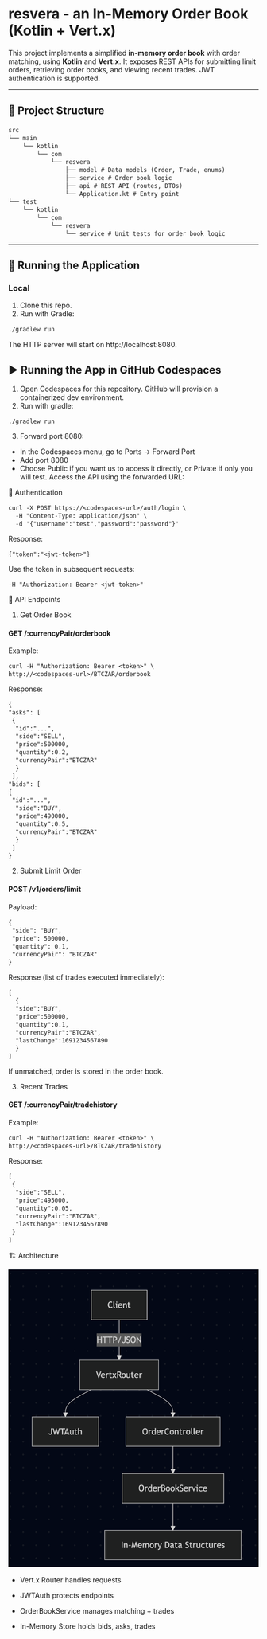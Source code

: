 # resvera - an In-Memory Order Book (Kotlin + Vert.x)

This project implements a simplified **in-memory order book** with order matching, using **Kotlin** and **Vert.x**.
It exposes REST APIs for submitting limit orders, retrieving order books, and viewing recent trades.
JWT authentication is supported.

---

## 📂 Project Structure


```
src
└── main
    └── kotlin
        └── com
            └── resvera
                ├── model # Data models (Order, Trade, enums)
                ├── service # Order book logic
                ├── api # REST API (routes, DTOs)
                └── Application.kt # Entry point
└── test
    └── kotlin
        └── com
            └── resvera
                └── service # Unit tests for order book logic
```


---

## 🚀 Running the Application
### Local
1. Clone this repo.
2. Run with Gradle:
```bash
./gradlew run
```
The HTTP server will start on http://localhost:8080.

## ▶️ Running the App in GitHub Codespaces
1. Open Codespaces for this repository. GitHub will provision a containerized dev environment.
2. Run with gradle:

```
./gradlew run
```

3. Forward port 8080:
- In the Codespaces menu, go to Ports → Forward Port
- Add port 8080
- Choose Public if you want us to access it directly, or Private if only you will test.
Access the API using the forwarded URL:

🔑 Authentication
```
curl -X POST https://<codespaces-url>/auth/login \
  -H "Content-Type: application/json" \
  -d '{"username":"test","password":"password"}'
```

Response:
```
{"token":"<jwt-token>"}
```


Use the token in subsequent requests:
```
-H "Authorization: Bearer <jwt-token>"
```

📡 API Endpoints
1. Get Order Book

#### GET /:currencyPair/orderbook

Example:
```
curl -H "Authorization: Bearer <token>" \
http://<codespaces-url>/BTCZAR/orderbook
```
Response:
```
{
"asks": [
 {
  "id":"...",
  "side":"SELL",
  "price":500000,
  "quantity":0.2,
  "currencyPair":"BTCZAR"
  }
 ],
"bids": [
{
 "id":"...",
  "side":"BUY",
  "price":490000,
  "quantity":0.5,
  "currencyPair":"BTCZAR"
  }
 ]
}
```


2. Submit Limit Order

#### POST /v1/orders/limit

Payload:
```
{
 "side": "BUY",
 "price": 500000,
 "quantity": 0.1,
 "currencyPair": "BTCZAR"
}
```


Response (list of trades executed immediately):
```
[
  {
  "side":"BUY",
  "price":500000,
  "quantity":0.1,
  "currencyPair":"BTCZAR",
  "lastChange":1691234567890
  }
]
```

If unmatched, order is stored in the order book.

3. Recent Trades

#### GET /:currencyPair/tradehistory

Example:
```
curl -H "Authorization: Bearer <token>" \
http://<codespaces-url>/BTCZAR/tradehistory
```


Response:
```
[
 {
  "side":"SELL",
  "price":495000,
  "quantity":0.05,
  "currencyPair":"BTCZAR",
  "lastChange":1691234567890
 }
]
```

🏗️ Architecture

![Architecture Diagram](docs/architecture.png)


- Vert.x Router handles requests

- JWTAuth protects endpoints

- OrderBookService manages matching + trades

- In-Memory Store holds bids, asks, trades

